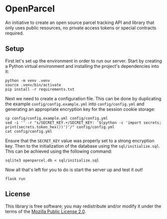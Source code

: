 # OpenParcel

An initiative to create an open source parcel tracking API and library that
only uses public resources, no private access tokens or special contracts
required.

## Setup

First let's set up the environment in order to run our server. Start by creating
a Python virtual environment and installing the project's dependencies into it:

```shell
python -m venv .venv
source .venv/bin/activate
pip install -r requirements.txt
```

Next we need to create a configuration file. This can be done by duplicating the
example `config/config.example.yml` into `config/config.yml` and generating an
appropriate encryption key for the session cookie storage:

```shell
cp config/config.example.yml config/config.yml
sed -i '' -r "s/SECRET_KEY.+/SECRET_KEY: '$(python -c 'import secrets; print(secrets.token_hex())')'/" config/config.yml
cat config/config.yml
```

Ensure that the `SECRET_KEY` value was properly set to a strong encryption key.
Then to the initialization of the database using the `sql/initialize.sql`. This
can be achieved using the following command:

```shell
sqlite3 openparcel.db < sql/initialize.sql
```

Now all that's left for you to do is start the server up and test it out!

```shell
flask run
```

## License

This library is free software; you may redistribute and/or modify it under the
terms of the [Mozilla Public License 2.0](https://www.mozilla.org/en-US/MPL/2.0/).
